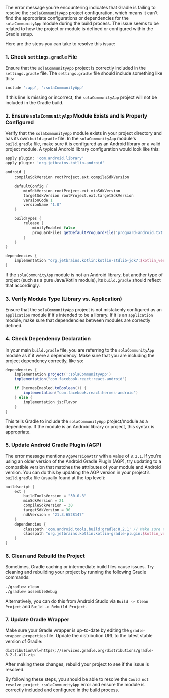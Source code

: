 The error message you're encountering indicates that Gradle is failing to resolve the `:solaCommunityApp` project configuration, which means it can't find the appropriate configurations or dependencies for the `solaCommunityApp` module during the build process. The issue seems to be related to how the project or module is defined or configured within the Gradle setup.

Here are the steps you can take to resolve this issue:

### 1. Check `settings.gradle` File
Ensure that the `solaCommunityApp` project is correctly included in the `settings.gradle` file. The `settings.gradle` file should include something like this:

```gradle
include ':app', ':solaCommunityApp'
```

If this line is missing or incorrect, the `solaCommunityApp` project will not be included in the Gradle build.

### 2. Ensure `solaCommunityApp` Module Exists and Is Properly Configured
Verify that the `solaCommunityApp` module exists in your project directory and has its own `build.gradle` file. In the `solaCommunityApp` module's `build.gradle` file, make sure it is configured as an Android library or a valid project module. A typical Android library configuration would look like this:

```gradle
apply plugin: 'com.android.library'
apply plugin: 'org.jetbrains.kotlin.android'

android {
    compileSdkVersion rootProject.ext.compileSdkVersion

    defaultConfig {
        minSdkVersion rootProject.ext.minSdkVersion
        targetSdkVersion rootProject.ext.targetSdkVersion
        versionCode 1
        versionName "1.0"
    }

    buildTypes {
        release {
            minifyEnabled false
            proguardFiles getDefaultProguardFile('proguard-android.txt'), 'proguard-rules.pro'
        }
    }
}

dependencies {
    implementation "org.jetbrains.kotlin:kotlin-stdlib-jdk7:$kotlin_version"
}
```

If the `solaCommunityApp` module is not an Android library, but another type of project (such as a pure Java/Kotlin module), its `build.gradle` should reflect that accordingly.

### 3. Verify Module Type (Library vs. Application)
Ensure that the `solaCommunityApp` project is not mistakenly configured as an `application` module if it's intended to be a library. If it is an `application` module, make sure that dependencies between modules are correctly defined.

### 4. Check Dependency Declaration
In your main `build.gradle` file, you are referring to the `solaCommunityApp` module as if it were a dependency. Make sure that you are including the project dependency correctly, like so:

```gradle
dependencies {
    implementation project(':solaCommunityApp')
    implementation("com.facebook.react:react-android")

    if (hermesEnabled.toBoolean()) {
        implementation("com.facebook.react:hermes-android")
    } else {
        implementation jscFlavor
    }
}
```

This tells Gradle to include the `solaCommunityApp` project/module as a dependency. If the module is an Android library or project, this syntax is appropriate.

### 5. Update Android Gradle Plugin (AGP)
The error message mentions `AgpVersionAttr` with a value of `8.2.1`. If you're using an older version of the Android Gradle Plugin (AGP), try updating to a compatible version that matches the attributes of your module and Android version. You can do this by updating the AGP version in your project’s `build.gradle` file (usually found at the top level):

```gradle
buildscript {
    ext {
        buildToolsVersion = "30.0.3"
        minSdkVersion = 21
        compileSdkVersion = 30
        targetSdkVersion = 30
        ndkVersion = "21.3.6528147"
    }
    dependencies {
        classpath 'com.android.tools.build:gradle:8.2.1' // Make sure this matches the correct version
        classpath "org.jetbrains.kotlin:kotlin-gradle-plugin:$kotlin_version"
    }
}
```

### 6. Clean and Rebuild the Project
Sometimes, Gradle caching or intermediate build files cause issues. Try cleaning and rebuilding your project by running the following Gradle commands:

```bash
./gradlew clean
./gradlew assembleDebug
```

Alternatively, you can do this from Android Studio via `Build -> Clean Project` and `Build -> Rebuild Project`.

### 7. Update Gradle Wrapper
Make sure your Gradle wrapper is up-to-date by editing the `gradle-wrapper.properties` file. Update the distribution URL to the latest stable version of Gradle:

```properties
distributionUrl=https\://services.gradle.org/distributions/gradle-8.2.1-all.zip
```

After making these changes, rebuild your project to see if the issue is resolved.

By following these steps, you should be able to resolve the `Could not resolve project :solaCommunityApp` error and ensure the module is correctly included and configured in the build process.
